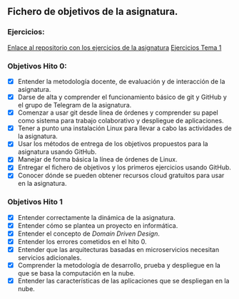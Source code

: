 ## Fichero de objetivos de la asignatura.

### Ejercicios: 
[Enlace al repositorio con los ejercicios de la asignatura](https://github.com/mcrosales/CC-19-20-Ejercicios)
[Ejercicios Tema 1](https://github.com/mcrosales/CC-19-20-Ejercicios/blob/master/ArquitecturaParaLaNube.md)


### Objetivos Hito 0:

- [x] Entender la metodología docente, de evaluación y de interacción de la asignatura.
- [x] Darse de alta y comprender el funcionamiento básico de git y GitHub y el grupo de Telegram de la asignatura.
- [x] Comenzar a usar git desde línea de órdenes y comprender su papel como sistema para trabajo colaborativo y despliegue de aplicaciones. 
- [x] Tener a punto una instalación Linux para llevar a cabo las actividades de la asignatura.
- [x] Usar los métodos de entrega de los objetivos propuestos para la asignatura usando GitHub.
- [x] Manejar de forma básica la línea de órdenes de Linux.
- [x] Entregar el fichero de objetivos y los primeros ejercicios usando GitHub.
- [x] Conocer dónde se pueden obtener recursos cloud gratuitos para usar en la asignatura.

### Objetivos Hito 1

- [X] Entender correctamente la dinámica de la asignatura.
- [X] Entender cómo se plantea un proyecto en informática.
- [X] Entender el concepto de *Domain Driven Design*.
- [X] Entender los errores cometidos en el hito 0.
- [X] Entender que las arquitecturas basadas en microservicios necesitan servicios adicionales.
- [X] Comprender la metodología de desarrollo, prueba y despliegue en la que se basa la computación en la nube.
- [X] Entender las características de las aplicaciones que se despliegan en la nube.